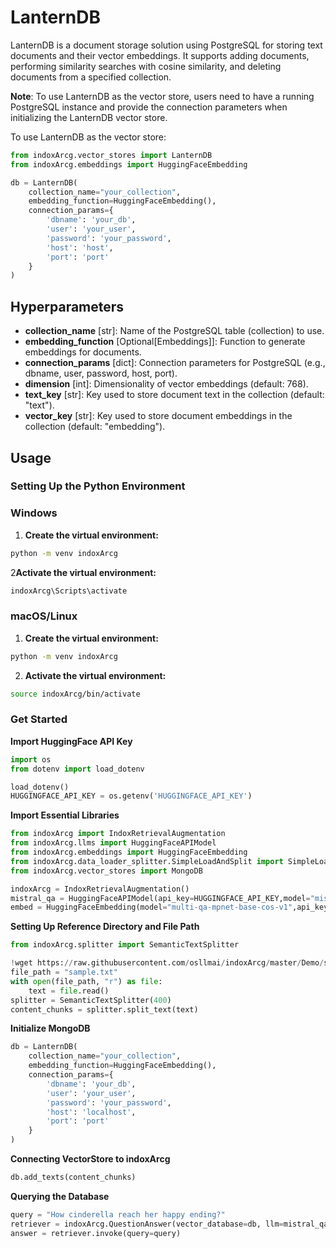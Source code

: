 # LanternDB

LanternDB is a document storage solution using PostgreSQL for storing text documents and their vector embeddings. It supports adding documents, performing similarity searches with cosine similarity, and deleting documents from a specified collection.

**Note**: To use LanternDB as the vector store, users need to have a running PostgreSQL instance and provide the connection parameters when initializing the LanternDB vector store.

To use LanternDB as the vector store:

```python
from indoxArcg.vector_stores import LanternDB
from indoxArcg.embeddings import HuggingFaceEmbedding

db = LanternDB(
    collection_name="your_collection",
    embedding_function=HuggingFaceEmbedding(),
    connection_params={
        'dbname': 'your_db',
        'user': 'your_user',
        'password': 'your_password',
        'host': 'host',
        'port': 'port'
    }
)
```

## Hyperparameters

- **collection_name** [str]: Name of the PostgreSQL table (collection) to use.
- **embedding_function** [Optional[Embeddings]]: Function to generate embeddings for documents.
- **connection_params** [dict]: Connection parameters for PostgreSQL (e.g., dbname, user, password, host, port).
- **dimension** [int]: Dimensionality of vector embeddings (default: 768).
- **text_key** [str]: Key used to store document text in the collection (default: "text").
- **vector_key** [str]: Key used to store document embeddings in the collection (default: "embedding").

## Usage

### Setting Up the Python Environment

### Windows

1. **Create the virtual environment:**

```bash
python -m venv indoxArcg
```

2**Activate the virtual environment:**

```bash
indoxArcg\Scripts\activate
```

### macOS/Linux

1. **Create the virtual environment:**

```bash
python -m venv indoxArcg
```

2. **Activate the virtual environment:**

```bash
source indoxArcg/bin/activate
```

### Get Started

**Import HuggingFace API Key**

```python
import os
from dotenv import load_dotenv

load_dotenv()
HUGGINGFACE_API_KEY = os.getenv('HUGGINGFACE_API_KEY')
```

**Import Essential Libraries**

```python
from indoxArcg import IndoxRetrievalAugmentation
from indoxArcg.llms import HuggingFaceAPIModel
from indoxArcg.embeddings import HuggingFaceEmbedding
from indoxArcg.data_loader_splitter.SimpleLoadAndSplit import SimpleLoadAndSplit
from indoxArcg.vector_stores import MongoDB

indoxArcg = IndoxRetrievalAugmentation()
mistral_qa = HuggingFaceAPIModel(api_key=HUGGINGFACE_API_KEY,model="mistralai/Mistral-7B-Instruct-v0.2")
embed = HuggingFaceEmbedding(model="multi-qa-mpnet-base-cos-v1",api_key=HUGGINGFACE_API_KEY)
```

**Setting Up Reference Directory and File Path**

```python
from indoxArcg.splitter import SemanticTextSplitter

!wget https://raw.githubusercontent.com/osllmai/indoxArcg/master/Demo/sample.txt
file_path = "sample.txt"
with open(file_path, "r") as file:
    text = file.read()
splitter = SemanticTextSplitter(400)
content_chunks = splitter.split_text(text)
```

**Initialize MongoDB**

```python
db = LanternDB(
    collection_name="your_collection",
    embedding_function=HuggingFaceEmbedding(),
    connection_params={
        'dbname': 'your_db',
        'user': 'your_user',
        'password': 'your_password',
        'host': 'localhost',
        'port': 'port'
    }
)

```

**Connecting VectorStore to indoxArcg**

```python
db.add_texts(content_chunks)
```

**Querying the Database**

```python
query = "How cinderella reach her happy ending?"
retriever = indoxArcg.QuestionAnswer(vector_database=db, llm=mistral_qa, top_k=5, document_relevancy_filter=True)
answer = retriever.invoke(query=query)
```
